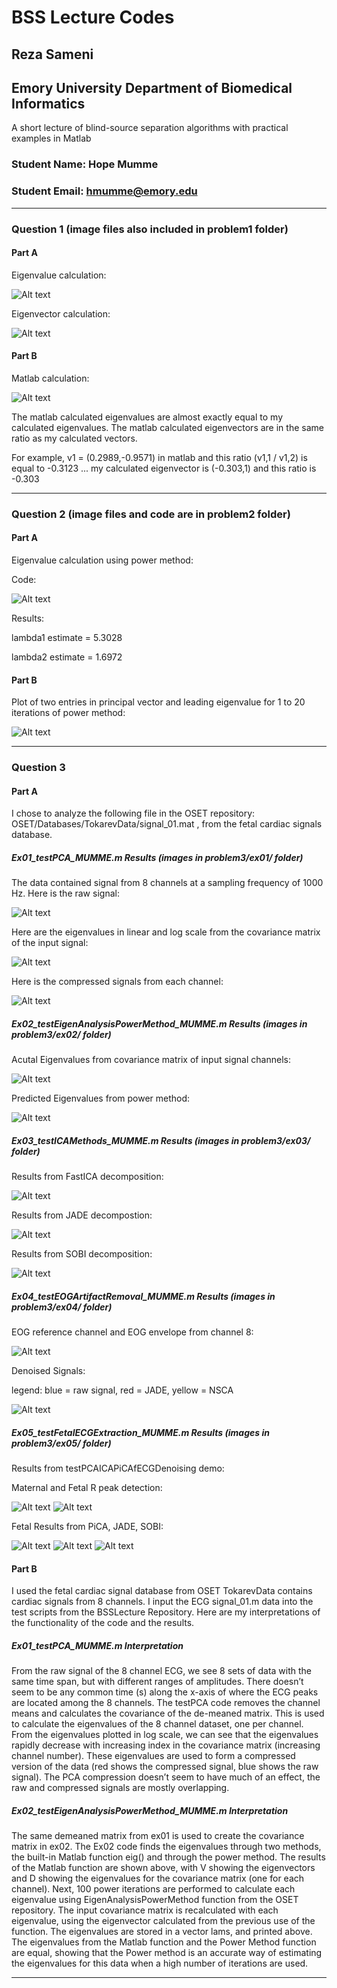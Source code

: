 # BSS Lecture Codes
## Reza Sameni
## Emory University Department of Biomedical Informatics

A short lecture of blind-source separation algorithms with practical examples in Matlab

### Student Name: Hope Mumme
### Student Email: hmumme@emory.edu
***
### Question 1 (image files also included in problem1 folder)
#### Part A
Eigenvalue calculation:

![Alt text](/problem1/hw11-problem1a1.png?raw=true "Eigenvalue Calculation")

Eigenvector calculation:

![Alt text](/problem1/hw11-problem1a2.png?raw=true "Eigenvector Calculation")

#### Part B
Matlab calculation:

![Alt text](/problem1/hw11-problem1b.png?raw=true "Matlab Calculation")

The matlab calculated eigenvalues are almost exactly equal to my calculated eigenvalues. The matlab calculated eigenvectors are in the same ratio as my calculated vectors. 

For example, v1 = (0.2989,-0.9571) in matlab and this ratio (v1,1 / v1,2) is equal to -0.3123 ... my calculated eigenvector is (-0.303,1) and this ratio is -0.303

***
### Question 2 (image files and code are in problem2 folder)
#### Part A 
Eigenvalue calculation using power method:

Code:

![Alt text](/problem2/hw11-problem2a.png?raw=true "Matlab eigenvalue prediction")

Results:

lambda1 estimate = 5.3028

lambda2 estimate = 1.6972

#### Part B
Plot of two entries in principal vector and leading eigenvalue for 1 to 20 iterations of power method:

![Alt text](/problem2/hw11-problem2b.png?raw=true "Matlab Power Plot")

***

### Question 3
#### Part A
I chose to analyze the following file in the OSET repository: OSET/Databases/TokarevData/signal_01.mat , from the fetal cardiac signals database.

##### Ex01_testPCA_MUMME.m Results (images in problem3/ex01/ folder)
The data contained signal from 8 channels at a sampling frequency of 1000 Hz. Here is the raw signal:

![Alt text](/problem3/ex01/ex01-raw.png?raw=true "ex01 Raw")

Here are the eigenvalues in linear and log scale from the covariance matrix of the input signal:

![Alt text](/problem3/ex01/ex01-eigenvalue.png?raw=true "ex01 eigenvalues")

Here is the compressed signals from each channel:

![Alt text](/problem3/ex01/ex01-compressed.png?raw=true "ex01 compressed")

##### Ex02_testEigenAnalysisPowerMethod_MUMME.m Results (images in problem3/ex02/ folder)

Acutal Eigenvalues from covariance matrix of input signal channels:

![Alt text](/problem3/ex02/ex02-actualE.png?raw=true "ex02 actual eigenvalues")

Predicted Eigenvalues from power method:

![Alt text](/problem3/ex02/ex02-predictedE.png?raw=true "ex02 predicted eigenvalues")

##### Ex03_testICAMethods_MUMME.m Results (images in problem3/ex03/ folder)

Results from FastICA decomposition:

![Alt text](/problem3/ex03/ex03-fatsica.png?raw=true "ex03 fastICA")

Results from JADE decompostion:

![Alt text](/problem3/ex03/ex03-jade.png?raw=true "ex03 JADE")

Results from SOBI decomposition:

![Alt text](/problem3/ex03/ex03-sobi.png?raw=true "ex03 SOBI")

##### Ex04_testEOGArtifactRemoval_MUMME.m Results (images in problem3/ex04/ folder)

EOG reference channel and EOG envelope from channel 8:

![Alt text](/problem3/ex04/ex04-ref.png?raw=true "ex04 ref")

Denoised Signals:

legend: blue = raw signal, red = JADE, yellow = NSCA

![Alt text](/problem3/ex04/ex04-denoised.png?raw=true "ex04 denoised")

##### Ex05_testFetalECGExtraction_MUMME.m Results (images in problem3/ex05/ folder)

Results from testPCAICAPiCAfECGDenoising demo:

Maternal and Fetal R peak detection:

![Alt text](/problem3/ex05/ex05-fetal.png?raw=true "ex05 fetal") ![Alt text](/problem3/ex05/ex05-maternal.png?raw=true "ex05 maternal")

Fetal Results from PiCA, JADE, SOBI:

![Alt text](/problem3/ex05/ex05-fetal_denoised.png?raw=true "ex05 fetal PiCA")
![Alt text](/problem3/ex05/ex05-fetal_jade.png?raw=true "ex05 fetal JADE")
![Alt text](/problem3/ex05/ex05-fetal_sobi.png?raw=true "ex05 fetal SOBI")

#### Part B

I used the fetal cardiac signal database from OSET TokarevData contains cardiac signals from 8 channels. I input the ECG signal_01.m data into the test scripts from the BSSLecture Repository. Here are my interpretations of the functionality of the code and the results. 

##### Ex01_testPCA_MUMME.m Interpretation

From the raw signal of the 8 channel ECG, we see 8 sets of data with the same time span, but with different ranges of amplitudes. There doesn’t seem to be any common time (s) along the x-axis of where the ECG peaks are located among the 8 channels. The testPCA code removes the channel means and calculates the covariance of the de-meaned matrix. This is used to calculate the eigenvalues of the 8 channel dataset, one per channel. From the eigenvalues plotted in log scale, we can see that the eigenvalues rapidly decrease with increasing index in the covariance matrix (increasing channel number). These eigenvalues are used to form a compressed version of the data (red shows the compressed signal, blue shows the raw signal). The PCA compression doesn’t seem to have much of an effect, the raw and compressed signals are mostly overlapping.  

##### Ex02_testEigenAnalysisPowerMethod_MUMME.m Interpretation

The same demeaned matrix from ex01 is used to create the covariance matrix in ex02. The Ex02 code finds the eigenvalues through two methods, the built-in Matlab function eig() and through the power method. The results of the Matlab function are shown above, with V showing the eigenvectors and D showing the eigenvalues for the covariance matrix (one for each channel). Next, 100 power iterations are performed to calculate each eigenvalue using EigenAnalysisPowerMethod function from the OSET repository. The input covariance matrix is recalculated with each eigenvalue, using the eigenvector calculated from the previous use of the function. The eigenvalues are stored in a vector lams, and printed above. The eigenvalues from the Matlab function and the Power Method function are equal, showing that the Power method is an accurate way of estimating the eigenvalues for this data when a high number of iterations are used.  

***
